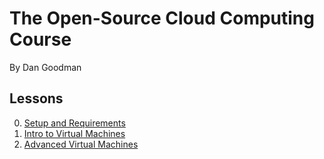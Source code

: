 # The Open-Source Cloud Computing Course
By Dan Goodman

## Lessons

0. [Setup and Requirements](/0-setup_and_requirements)
1. [Intro to Virtual Machines](/1-intro_to_virtual_machines)
2. [Advanced Virtual Machines](/2-advanced_virtual_machines)

